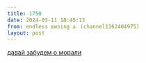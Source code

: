 ```yaml
---
title: 1750
date: 2024-03-11 18:45:13
from: endless шизing ⍼ (channel1162404975)
layout: post
---
```


[давай забудем о морали](https://youtube.com/playlist?list=OLAK5uy_ldem4Lf7SEZx_6-1BGEx1da15zm1gEmHw&si=bDfosvCpag5ALcCX)
